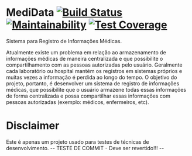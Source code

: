 # MediData [![Build Status](https://travis-ci.org/damorais/medidata.svg?branch=master)](https://travis-ci.org/damorais/medidata) [![Maintainability](https://api.codeclimate.com/v1/badges/2710724885117a3644ce/maintainability)](https://codeclimate.com/github/damorais/medidata/maintainability) [![Test Coverage](https://api.codeclimate.com/v1/badges/2710724885117a3644ce/test_coverage)](https://codeclimate.com/github/damorais/medidata/test_coverage)

Sistema para Registro de Informações Médicas.

Atualmente existe um problema em relação ao armazenamento de informações médicas de maneira centralizada e que possibilite o compartilhamento com as pessoas autorizadas pelo usuário. Geralmente cada laboratório ou hospital mantém os registros em sistemas próprios e muitas vezes a informação é perdida ao longo do tempo. O objetivo do projeto, portanto, é desenvolver um sistema de registro de informações médicas, que possibilite que o usuário armazene todas essas informações de forma centralizada e possa compartilhar essas informações com pessoas autorizadas (exemplo: médicos, enfermeiros, etc).

# Disclaimer

Este é apenas um projeto usado para testes de técnicas de desenvolvimento.
-- TESTE DE COMMIT - Deve ser revertido!!! -- 